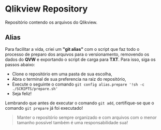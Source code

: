 # Qlikview Repository
Repositório contendo os arquivos do Qlikview.

## Alias
Para facilitar a vida, criei um **"git alias"** com o script que faz todo o processo de preparo dos arquivos para o versionamento, removendo os dados do **QVW** e exportando o script de carga para **TXT**. Para isso, siga os passos abaixo:
- Clone o repositório em uma pasta de sua escolha,
- Abra o terminal de sua preferencia na raiz do repositório,
- Execute o seguinte o comando `git config alias.prepare '!sh -c ./SCRIPTS/prepare.sh'`
- Seja feliz!

Lembrando que antes de executar o comando `git add`, certifique-se que o comando `git prepare` já foi executado!
> Manter o repositório sempre organizado e com arquivos com o menor tamanho possível também é uma responsabilidade sua!

